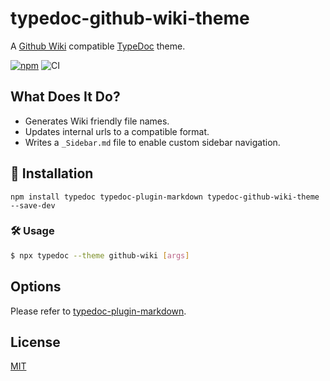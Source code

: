 # typedoc-github-wiki-theme

A [Github Wiki](https://docs.github.com/en/communities/documenting-your-project-with-wikis/about-wikis) compatible [TypeDoc](https://github.com/TypeStrong/typedoc) theme.

[![npm](https://img.shields.io/npm/v/typedoc-github-wiki-theme.svg)](https://www.npmjs.com/package/typedoc-github-wiki-theme)
![CI](https://github.com/tgreyuk/typedoc-plugin-markdown/actions/workflows/ci.yml/badge.svg?branch=master)

## What Does It Do?

- Generates Wiki friendly file names.
- Updates internal urls to a compatible format.
- Writes a `_Sidebar.md` file to enable custom sidebar navigation.

## 🚀 Installation

```shell
npm install typedoc typedoc-plugin-markdown typedoc-github-wiki-theme --save-dev
```

### 🛠️ Usage

```bash
$ npx typedoc --theme github-wiki [args]
```

## Options

Please refer to [typedoc-plugin-markdown](https://github.com/tgreyuk/typedoc-plugin-markdown/blob/master/packages/typedoc-plugin-markdown/README.md#options).

## License

[MIT](https://github.com/tgreyuk/typedoc-plugin-markdown/blob/master/packages/typedoc-github-wiki-theme/LICENSE)
